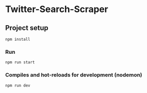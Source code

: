 # Twitter-Search-Scraper

## Project setup
```
npm install
```

### Run
```
npm run start
```

### Compiles and hot-reloads for development (nodemon)
```
npm run dev
```
